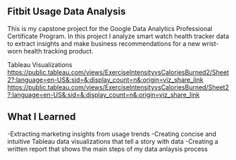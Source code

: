 ## Fitbit Usage Data Analysis 
This is my capstone project for the Google Data Analytics Professional Certificate Program. 
In this project I analyze smart watch health tracker data to extract insights and make business recommendations for a new wrist-worn health tracking product.

Tableau Visualizations
https://public.tableau.com/views/ExerciseIntensityvsCaloriesBurned2/Sheet2?:language=en-US&:sid=&:display_count=n&:origin=viz_share_link
https://public.tableau.com/views/ExerciseIntensityvsCaloriesBurned/Sheet2?:language=en-US&:sid=&:display_count=n&:origin=viz_share_link

## What I Learned
-Extracting marketing insights from usage trends 
-Creating concise and intuitive Tableau data visualizations that tell a story with data
-Creating a written report that shows the main steps of my data anlaysis process

